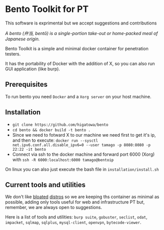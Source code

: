 # Bento Toolkit for PT

This software is exprimental but we accept suggestions and contributions

_A bento (弁当, bentō) is a single-portion take-out or home-packed meal of Japanese origin._

Bento Toolkit is a simple and minimal docker container for penetration testers.

It has the portability of Docker with the addition of X, so you can also run GUI application (like burp).

## Prerequisites
To run bento you need `Docker`  and a `Xorg server` on your host machine.

## Installation

- `git clone https://github.com/higatowa/bento`
- `cd bento && docker build -t bento .`
- Since we need to fotward X to our machine we need first to get it's ip, and then to execute:
`docker run --sysctl net.ipv6.conf.all.disable_ipv6=0 --user tamago -p 8080:8080 -p 22:22 -it bento`
- Connect via ssh to the docker machine and forward port 6000 (Xorg) with `ssh -R 6000:localhost:6000 tamago@bentoip`

On linux you can also just execute the bash file in `installation/install.sh`
## Current tools and utilities

We don't like [bloated](https://www.kali.org/) [distros](https://www.parrotsec.org/) so we are keeping ths container as minimal as possible, adding only tools useful for web and infrastructure PT but, remember, we are always open to suggestions.

Here is a list of tools and utilities:
`burp suite`, `gobuster`, `seclist`, `odat`, `impacket`, `sqlmap`, `sqlplus`, `mysql-client`, `openvpn`, `bytecode-viewer`. 